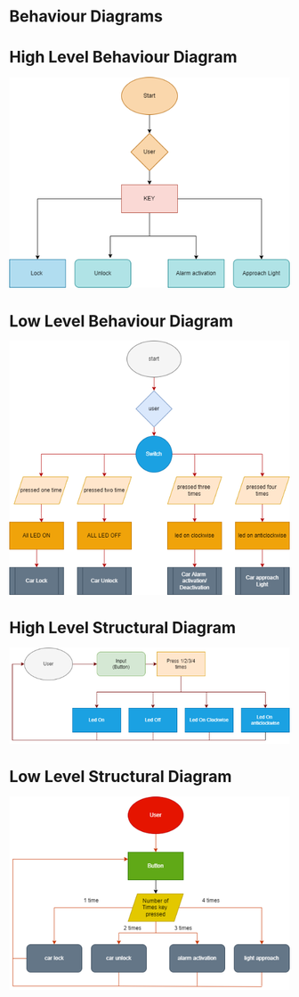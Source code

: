 # Behaviour Diagrams
# High Level Behaviour Diagram

![](https://github.com/naveenreddiedodla/M3_grpno.48/blob/c38580f00b14c601064881d7611d0fbfa2c5f511/Remote_keyless_Entry(RKE)/2_Architecture/High%20level%20Behavioural%20diagram.png)
# Low Level Behaviour Diagram
![](https://github.com/naveenreddiedodla/M3_grpno.48/blob/c38580f00b14c601064881d7611d0fbfa2c5f511/Remote_keyless_Entry(RKE)/2_Architecture/Low%20level%20behavioural%20diagram.drawio%20(1).png)
# High Level Structural Diagram
![](https://github.com/naveenreddiedodla/M3_grpno.48/blob/c38580f00b14c601064881d7611d0fbfa2c5f511/Remote_keyless_Entry(RKE)/2_Architecture/High%20Level%20structural%20dIagram.png)
# Low Level Structural Diagram
![](https://github.com/naveenreddiedodla/M3_grpno.48/blob/c38580f00b14c601064881d7611d0fbfa2c5f511/Remote_keyless_Entry(RKE)/2_Architecture/Low%20Level%20structural%20Diagram.png)

